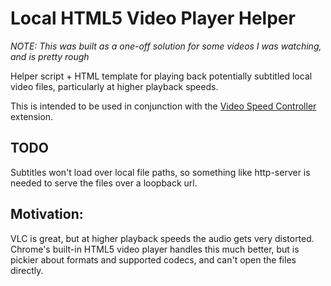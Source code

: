 # Local HTML5 Video Player Helper

*NOTE: This was built as a one-off solution for some videos I was watching, and is pretty rough*

Helper script + HTML template for playing back potentially subtitled
local video files, particularly at higher playback speeds.

This is intended to be used in conjunction with the [Video Speed Controller](https://github.com/igrigorik/videospeed) extension.

## TODO

Subtitles won't load over local file paths, so something like http-server is needed to serve the files over a loopback url.

## Motivation:

VLC is great, but at higher playback speeds the audio gets very distorted.
Chrome's built-in HTML5 video player handles this much better, but is pickier
about formats and supported codecs, and can't open the files directly.



